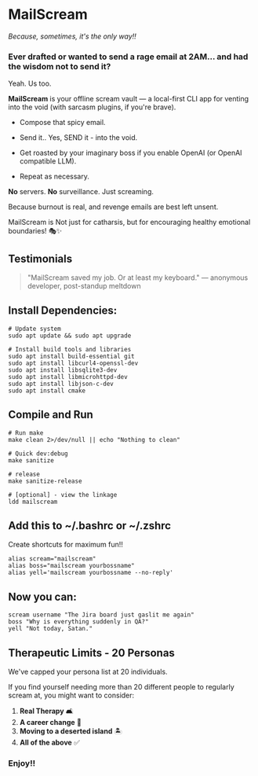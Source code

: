 # MailScream

_Because, sometimes, it's the only way!!_

### Ever drafted or wanted to send a rage email at 2AM... and had the wisdom not to send it?

Yeah. Us too.

**MailScream** is your offline scream vault — a local-first CLI app for venting into the void (with sarcasm plugins, if you're brave).

* Compose that spicy email.

* Send it.. Yes, SEND it - into the void.

* Get roasted by your imaginary boss if you enable OpenAI (or OpenAI compatible LLM).

* Repeat as necessary.

**No** servers. **No** surveillance. Just screaming.

Because burnout is real, and revenge emails are best left unsent.

MailScream is Not just for catharsis, but for encouraging healthy emotional boundaries! 🎭✨


## Testimonials

> "MailScream saved my job. Or at least my keyboard." — anonymous developer, post-standup meltdown

## Install Dependencies:

```shell
# Update system
sudo apt update && sudo apt upgrade

# Install build tools and libraries
sudo apt install build-essential git
sudo apt install libcurl4-openssl-dev
sudo apt install libsqlite3-dev
sudo apt install libmicrohttpd-dev
sudo apt install libjson-c-dev
sudo apt install cmake

```

## Compile and Run

```shell
# Run make
make clean 2>/dev/null || echo "Nothing to clean"

# Quick dev:debug
make sanitize

# release
make sanitize-release

# [optional] - view the linkage
ldd mailscream
```

## Add this to ~/.bashrc or ~/.zshrc

Create shortcuts for maximum fun!!

```shell
alias scream="mailscream"
alias boss="mailscream yourbossname"
alias yell='mailscream yourbossname --no-reply'
```

## Now you can:

```shell
scream username "The Jira board just gaslit me again"
boss "Why is everything suddenly in QA?"
yell "Not today, Satan."
```

## Therapeutic Limits - 20 Personas
We've capped your persona list at 20 individuals. 

If you find yourself needing more than 20 different people to regularly scream at, you might want to consider:

1. **Real Therapy** 🛋️
2. **A career change** 💼  
3. **Moving to a deserted island** 🏝️
4. **All of the above** ✅

### Enjoy!!
